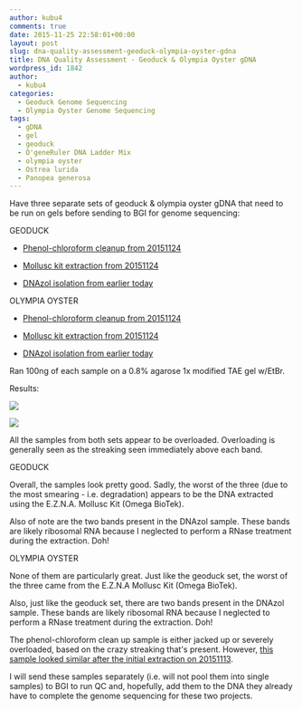 ```yaml
---
author: kubu4
comments: true
date: 2015-11-25 22:58:01+00:00
layout: post
slug: dna-quality-assessment-geoduck-olympia-oyster-gdna
title: DNA Quality Assessment - Geoduck & Olympia Oyster gDNA
wordpress_id: 1842
author:
  - kubu4
categories:
  - Geoduck Genome Sequencing
  - Olympia Oyster Genome Sequencing
tags:
  - gDNA
  - gel
  - geoduck
  - O'geneRuler DNA Ladder Mix
  - olympia oyster
  - Ostrea lurida
  - Panopea generosa
---
```


Have three separate sets of geoduck & olympia oyster gDNA that need to be run on gels before sending to BGI for genome sequencing:

GEODUCK




    
  * [Phenol-chloroform cleanup from 20151124](2015/11/24/phenol-chloroform-dna-cleanup-geoduck-gdna.html)

    
  * [Mollusc kit extraction from 20151124](2015/11/24/dna-isolation-geoduck-adductor-muscle-gdna.html)

    
  * [DNAzol isolation from earlier today](2015/11/25/dna-isolation-geoduck-ctenidia-gdna.html)





OLYMPIA OYSTER


    
  * [Phenol-chloroform cleanup from 20151124](2015/11/24/phenol-chloroform-dna-cleanup-olympia-oyster-gdna.html)

    
  * [Mollusc kit extraction from 20151124](2015/11/24/dna-isolation-olympia-oyster-outer-mantle-gdna.html)

    
  * [DNAzol isolation from earlier today](2015/11/25/dna-isolation-olympia-oyster-outer-mantle-gdna-2.html)





Ran 100ng of each sample on a 0.8% agarose 1x modified TAE gel w/EtBr.

Results:

[![](https://raw.githubusercontent.com/sr320/LabDocs/master/protocols/Commercial_Protocols/ThermoFisher_OgeneRuler_DNA_Ladder_Mix_F100439.jpg)](https://raw.githubusercontent.com/sr320/LabDocs/master/protocols/Commercial_Protocols/ThermoFisher_OgeneRuler_DNA_Ladder_Mix_F100439.jpg)

[![](https://eagle.fish.washington.edu/Arabidopsis/20151125_gel_gDNA_geoduck_oly.jpg)](http://eagle.fish.washington.edu/Arabidopsis/20151125_gel_gDNA_geoduck_oly.jpg)



All the samples from both sets appear to be overloaded. Overloading is generally seen as the streaking seen immediately above each band.

GEODUCK

Overall, the samples look pretty good. Sadly, the worst of the three (due to the most smearing - i.e. degradation) appears to be the DNA extracted using the E.Z.N.A. Mollusc Kit (Omega BioTek).

Also of note are the two bands present in the DNAzol sample. These bands are likely ribosomal RNA because I neglected to perform a RNase treatment during the extraction. Doh!



OLYMPIA OYSTER

None of them are particularly great. Just like the geoduck set, the worst of the three came from the E.Z.N.A Mollusc Kit (Omega BioTek).

Also, just like the geoduck set, there are two bands present in the DNAzol sample. These bands are likely ribosomal RNA because I neglected to perform a RNase treatment during the extraction. Doh!

The phenol-chloroform clean up sample is either jacked up or severely overloaded, based on the crazy streaking that's present. However, [this sample looked similar after the initial extraction on 20151113](2015/11/13/dna-quality-assessment-geoduck-oly-oly-2sn.html).



I will send these samples separately (i.e. will not pool them into single samples) to BGI to run QC and, hopefully, add them to the DNA they already have to complete the genome sequencing for these two projects.
